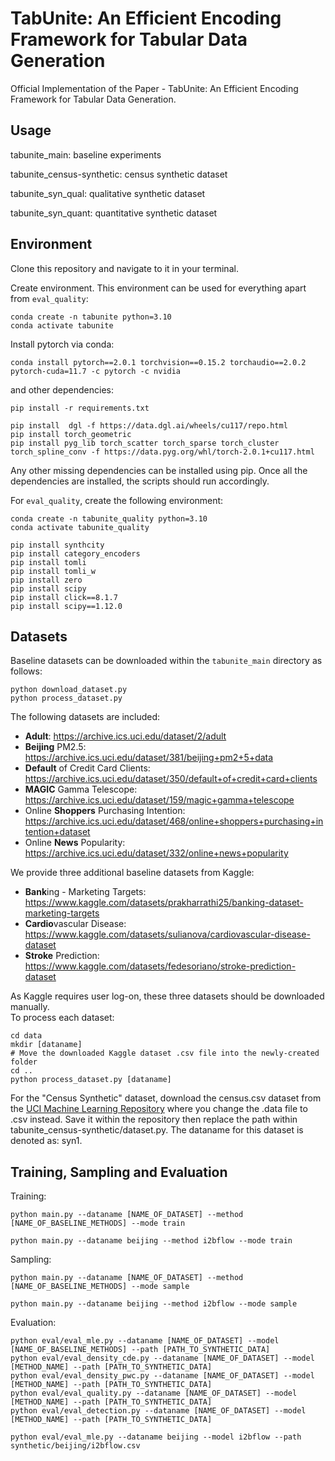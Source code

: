 # TabUnite: An Efficient Encoding Framework for Tabular Data Generation
Official Implementation of the Paper - TabUnite: An Efficient Encoding Framework for Tabular Data Generation.

## Usage

tabunite_main: baseline experiments

tabunite_census-synthetic: census synthetic dataset

tabunite_syn_qual: qualitative synthetic dataset

tabunite_syn_quant: quantitative synthetic dataset

## Environment

Clone this repository and navigate to it in your terminal.

Create environment. This environment can be used for everything apart from ```eval_quality```:

```
conda create -n tabunite python=3.10
conda activate tabunite
```

Install pytorch via conda:

```
conda install pytorch==2.0.1 torchvision==0.15.2 torchaudio==2.0.2 pytorch-cuda=11.7 -c pytorch -c nvidia
```

and other dependencies:
```
pip install -r requirements.txt

pip install  dgl -f https://data.dgl.ai/wheels/cu117/repo.html
pip install torch_geometric
pip install pyg_lib torch_scatter torch_sparse torch_cluster torch_spline_conv -f https://data.pyg.org/whl/torch-2.0.1+cu117.html
```

Any other missing dependencies can be installed using pip. Once all the dependencies are installed, the scripts should run accordingly.

For ```eval_quality```, create the following environment:
```
conda create -n tabunite_quality python=3.10
conda activate tabunite_quality

pip install synthcity
pip install category_encoders
pip install tomli
pip install tomli_w
pip install zero
pip install scipy
pip install click==8.1.7
pip install scipy==1.12.0
```



## Datasets

Baseline datasets can be downloaded within the ```tabunite_main``` directory as follows:
```
python download_dataset.py
python process_dataset.py
```
The following datasets are included:
- **Adult**: https://archive.ics.uci.edu/dataset/2/adult
- **Beijing** PM2.5: https://archive.ics.uci.edu/dataset/381/beijing+pm2+5+data
- **Default** of Credit Card Clients: https://archive.ics.uci.edu/dataset/350/default+of+credit+card+clients
- **MAGIC** Gamma Telescope: https://archive.ics.uci.edu/dataset/159/magic+gamma+telescope
- Online **Shoppers** Purchasing Intention: https://archive.ics.uci.edu/dataset/468/online+shoppers+purchasing+intention+dataset
- Online **News** Popularity: https://archive.ics.uci.edu/dataset/332/online+news+popularity

We provide three additional baseline datasets from Kaggle:
- **Bank**ing - Marketing Targets: https://www.kaggle.com/datasets/prakharrathi25/banking-dataset-marketing-targets
- **Cardio**vascular Disease: https://www.kaggle.com/datasets/sulianova/cardiovascular-disease-dataset
- **Stroke** Prediction: https://www.kaggle.com/datasets/fedesoriano/stroke-prediction-dataset

As Kaggle requires user log-on, these three datasets should be downloaded manually. \
To process each dataset:
```
cd data
mkdir [dataname]
# Move the downloaded Kaggle dataset .csv file into the newly-created folder
cd ..
python process_dataset.py [dataname]
```


For the "Census Synthetic" dataset, download the census.csv dataset from the [UCI Machine Learning Repository](https://archive.ics.uci.edu/dataset/116/us+census+data+1990) where you change the .data file to .csv instead. Save it within the repository then replace the path within tabunite_census-synthetic/dataset.py. The dataname for this dataset is denoted as: syn1.

## Training, Sampling and Evaluation

Training:
```
python main.py --dataname [NAME_OF_DATASET] --method [NAME_OF_BASELINE_METHODS] --mode train
```
```
python main.py --dataname beijing --method i2bflow --mode train
```

Sampling:
```
python main.py --dataname [NAME_OF_DATASET] --method [NAME_OF_BASELINE_METHODS] --mode sample
```
```
python main.py --dataname beijing --method i2bflow --mode sample
```

Evaluation:
```
python eval/eval_mle.py --dataname [NAME_OF_DATASET] --model [NAME_OF_BASELINE_METHODS] --path [PATH_TO_SYNTHETIC_DATA]
python eval/eval_density_cde.py --dataname [NAME_OF_DATASET] --model [METHOD_NAME] --path [PATH_TO_SYNTHETIC_DATA]
python eval/eval_density_pwc.py --dataname [NAME_OF_DATASET] --model [METHOD_NAME] --path [PATH_TO_SYNTHETIC_DATA]
python eval/eval_quality.py --dataname [NAME_OF_DATASET] --model [METHOD_NAME] --path [PATH_TO_SYNTHETIC_DATA]
python eval/eval_detection.py --dataname [NAME_OF_DATASET] --model [METHOD_NAME] --path [PATH_TO_SYNTHETIC_DATA]
```
```
python eval/eval_mle.py --dataname beijing --model i2bflow --path synthetic/beijing/i2bflow.csv
```
